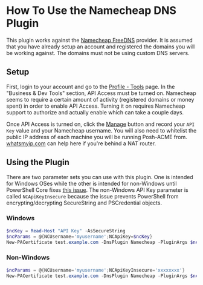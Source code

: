 # How To Use the Namecheap DNS Plugin

This plugin works against the [Namecheap FreeDNS](https://www.namecheap.com/domains/freedns/) provider. It is assumed that you have already setup an account and registered the domains you will be working against. The domains must not be using custom DNS servers.

## Setup

First, login to your account and go to the [Profile - Tools](https://ap.www.namecheap.com/settings/tools) page. In the "Business & Dev Tools" section, API Access must be turned on. Namecheap seems to require a certain amount of activity (registered domains or money spent) in order to enable API Access. Turning it on requires Namecheap support to authorize and actually enable which can take a couple days.

Once API Access is turned on, click the [Manage](https://ap.www.namecheap.com/settings/tools/apiaccess) button and record your `API Key` value and your Namecheap username. You will also need to whitelist the public IP address of each machine you will be running Posh-ACME from. [whatsmyip.com](https://whatsmyip.com/) can help here if you're behind a NAT router.

## Using the Plugin

There are two parameter sets you can use with this plugin. One is intended for Windows OSes while the other is intended for non-Windows until PowerShell Core fixes [this issue](https://github.com/PowerShell/PowerShell/issues/1654). The non-Windows API Key parameter is called `NCApiKeyInsecure` because the issue prevents PowerShell from encrypting/decrypting SecureString and PSCredential objects.

### Windows

```powershell
$ncKey = Read-Host "API Key" -AsSecureString
$ncParams = @{NCUsername='myusername';NCApiKey=$ncKey}
New-PACertificate test.example.com -DnsPlugin Namecheap -PluginArgs $ncParams
```

### Non-Windows

```powershell
$ncParams = @{NCUsername='myusername';NCApiKeyInsecure='xxxxxxxx'}
New-PACertificate test.example.com -DnsPlugin Namecheap -PluginArgs $ncParams
```
